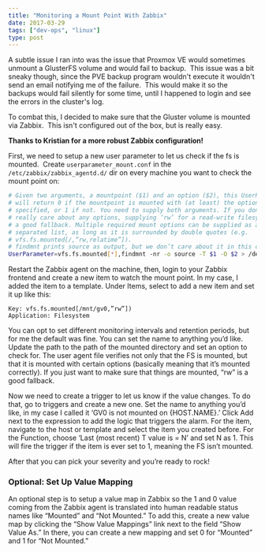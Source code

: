 ```yaml
---
title: "Monitoring a Mount Point With Zabbix"
date: 2017-03-29
tags: ["dev-ops", "linux"]
type: post
---
```


A subtle issue I ran into was the issue that Proxmox VE would sometimes unmount
a GlusterFS volume and would fail to backup.  This issue was a bit sneaky
though, since the PVE backup program wouldn't execute it wouldn't send an email
notifying me of the failure.  This would make it so the backups would fail
silently for some time, until I happened to login and see the errors in the
cluster's log.

To combat this, I decided to make sure that the Gluster volume is mounted via
Zabbix.  This isn't configured out of the box, but is really easy.

**Thanks to Kristian for a more robust Zabbix configuration!**

First, we need to setup a new user parameter to let us check if the fs is
mounted.  Create `userparameter_mount.conf` in the
`/etc/zabbix/zabbix_agentd.d/` dir on every machine you want to check the mount
point on:

```bash
# Given two arguments, a mountpoint ($1) and an option ($2), this UserParameter
# will return 0 if the mountpoint is mounted with (at least) the options
# specified, or 1 if not. You need to supply both arguments. If you don’t
# really care about any options, supplying ‘rw’ for a read-write filesystem is
# a good fallback. Multiple required mount options can be supplied as a comma
# separated list, as long as it is surrounded by double quotes (e.g.
# vfs.fs.mounted[/,”rw,relatime”]).
# findmnt prints source as output, but we don’t care about it in this context.
UserParameter=vfs.fs.mounted[*],findmnt -nr -o source -T $1 -O $2 > /dev/null && echo 0 || echo 1
```

Restart the Zabbix agent on the machine, then, login to your Zabbix frontend and
create a new item to watch the mount point.  In my case, I added the item to a
template.  Under Items, select to add a new item and set it up like this:

```text
Key: vfs.fs.mounted[/mnt/gv0,”rw”])
Application: Filesystem
```

You can opt to set different monitoring intervals and retention periods, but for
me the default was fine.  You can set the name to anything you’d like.  Update
the path to the path of the mounted directory and set an option to check for.
The user agent file verifies not only that the FS is mounted, but that it is
mounted with certain options (basically meaning that it’s mounted correctly).
If you just want to make sure that things are mounted, “rw” is a good fallback.

Now we need to create a trigger to let us know if the value changes.  To do
that, go to triggers and create a new one.  Set the name to anything you’d like,
in my case I called it ‘GV0 is not mounted on {HOST.NAME}.’  Click Add next to
the expression to add the logic that triggers the alarm.  For the item, navigate
to the host or template and select the item you created before.  For the
Function, choose ‘Last (most recent) T value is = N’ and set N as 1.  This will
fire the trigger if the item is ever set to 1, meaning the FS isn’t mounted.

After that you can pick your severity and you’re ready to rock!

### Optional: Set Up Value Mapping

An optional step is to setup a value map in Zabbix so the 1 and 0 value coming
from the Zabbix agent is translated into human readable status names like
“Mounted” and “Not Mounted.” To add this, create a new value map by clicking the
“Show Value Mappings” link next to the field “Show Value As.”  In there, you can
create a new mapping and set 0 for “Mounted” and 1 for “Not Mounted.”
